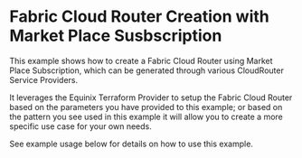 # Fabric Cloud Router Creation with Market Place Susbscription

This example shows how to create a Fabric Cloud Router using Market Place Subscription, which can be generated through various CloudRouter Service Providers.

It leverages the Equinix Terraform Provider to setup the Fabric Cloud Router based on the parameters you have provided to this example; or based on the pattern
you see used in this example it will allow you to create a more specific use case for your own needs.

See example usage below for details on how to use this example.

<!-- BEGIN_TF_DOCS -->
<!-- END_TF_DOCS -->
